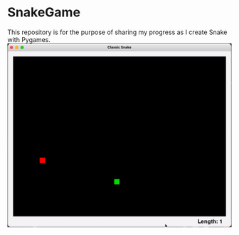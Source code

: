 # SnakeGame
This repository is for the purpose of sharing my progress as I create Snake with Pygames.
![Snake Game gif](images/snakegif.gif)

